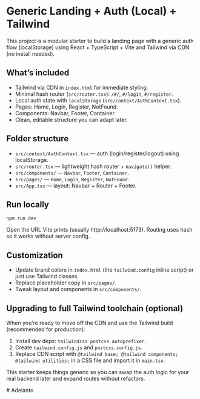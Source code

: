 # Generic Landing + Auth (Local) + Tailwind

This project is a modular starter to build a landing page with a generic auth flow (localStorage) using React + TypeScript + Vite and Tailwind via CDN (no install needed).

## What’s included

- Tailwind via CDN in `index.html` for immediate styling.
- Minimal hash router (`src/router.tsx`): `/#/`, `#/login`, `#/register`.
- Local auth state with `localStorage` (`src/context/AuthContext.tsx`).
- Pages: Home, Login, Register, NotFound.
- Components: Navbar, Footer, Container.
- Clean, editable structure you can adapt later.

## Folder structure

- `src/context/AuthContext.tsx` — auth (login/register/logout) using localStorage.
- `src/router.tsx` — lightweight hash router + `navigate()` helper.
- `src/components/` — `Navbar`, `Footer`, `Container`.
- `src/pages/` — `Home`, `Login`, `Register`, `NotFound`.
- `src/App.tsx` — layout: Navbar + Router + Footer.

## Run locally

```
npm run dev
```

Open the URL Vite prints (usually http://localhost:5173). Routing uses hash so it works without server config.

## Customization

- Update brand colors in `index.html` (the `tailwind.config` inline script) or just use Tailwind classes.
- Replace placeholder copy in `src/pages/`.
- Tweak layout and components in `src/components/`.

## Upgrading to full Tailwind toolchain (optional)

When you’re ready to move off the CDN and use the Tailwind build (recommended for production):

1. Install dev deps: `tailwindcss postcss autoprefixer`.
2. Create `tailwind.config.js` and `postcss.config.js`.
3. Replace CDN script with `@tailwind base; @tailwind components; @tailwind utilities;` in a CSS file and import it in `main.tsx`.

This starter keeps things generic so you can swap the auth logic for your real backend later and expand routes without refactors.

#   A d e l a n t o  
 